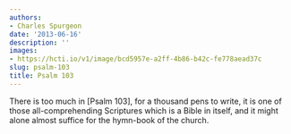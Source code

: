 ```yaml
---
authors:
- Charles Spurgeon
date: '2013-06-16'
description: ''
images:
- https://hcti.io/v1/image/bcd5957e-a2ff-4b86-b42c-fe778aead37c
slug: psalm-103
title: Psalm 103
---
```


There is too much in [Psalm 103], for a thousand pens to write, it is one of those all-comprehending Scriptures which is a Bible in itself, and it might alone almost suffice for the hymn-book of the church.